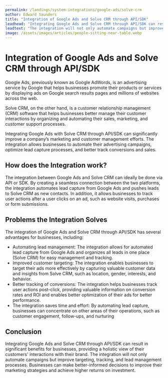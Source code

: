 ```yaml
---
permalink: /landings/system-integrations/google-ads/solve-crm
author: Edward Saunders
title: "Integration of Google Ads and Solve CRM through API/SDK"
leadhead: "Integrating Google Ads and Solve CRM through API/SDK can result in significant benefits for businesses, providing a holistic view of their customers' interactions with their brand"
leadtext: "The integration will not only automate campaigns but improve targeting, tracking, and lead management processes. Businesses can make better-informed decisions to improve their marketing strategies and achieve higher returns on investment."
image: /assets/images/articles/people-sitting-near-table.webp
---
```

<div class="arttext"><h1>Integration of Google Ads and Solve CRM through API/SDK</h1>

<p>Google Ads, previously known as Google AdWords, is an advertising service by Google that helps businesses promote their products or services by displaying ads on Google search results pages and millions of websites across the web. </p>

<p>Solve CRM, on the other hand, is a customer relationship management (CRM) software that helps businesses better manage their customer interactions by organizing and automating their sales, marketing, and customer support processes.</p>

<p>Integrating Google Ads with Solve CRM through API/SDK can significantly improve a company’s marketing and customer management efforts. The integration allows businesses to automate their advertising campaigns, optimize lead capture processes, and better track conversions and sales. </p>

<h2>How does the Integration work?</h2>
<p>The integration between Google Ads and Solve CRM can ideally be done via API or SDK. By creating a seamless connection between the two platforms, the integration automates lead capture from Google Ads and pushes leads to Solve CRM as new contacts. In addition, it allows businesses to track user actions after a user clicks on an ad, such as website visits, purchases or form submissions. </p>

<h2>Problems the Integration Solves</h2>
<p>The integration of Google Ads and Solve CRM through API/SDK has several advantages for businesses, including:</p>
<ul>
<li>Automating lead management: The integration allows for automated lead capture from Google Ads and organizes all leads in one place (Solve CRM) for easy management and tracking.</li>
<li>Improved customer targeting: The integration enables businesses to target their ads more effectively by capturing valuable customer data and insights from Solve CRM, such as location, gender, interests, and behavior. </li>
<li>Better tracking of conversions: The integration helps businesses track user actions post-click, providing valuable information on conversion rates and ROI and enables better optimization of their ads for better performance. </li>
<li>The integration saves time and effort: By automating lead capture, businesses can concentrate on other areas of their operations, such as customer engagement, follow-ups, and nurturing </li> 
</ul>

<h2>Conclusion</h2>
<p>Integrating Google Ads and Solve CRM through API/SDK can result in significant benefits for businesses, providing a holistic view of their customers' interactions with their brand. The integration will not only automate campaigns but improve targeting, tracking, and lead management processes. Businesses can make better-informed decisions to improve their marketing strategies and achieve higher returns on investment.</p>

</div>